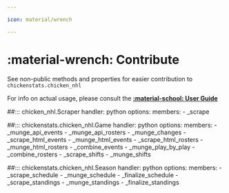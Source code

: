 ```yaml
---

icon: material/wrench

---
```


# :material-wrench: **Contribute**

See non-public methods and properties for easier contribution to `chickenstats.chicken_nhl` 

For info on actual usage, please consult the **[:material-school: User Guide](../guide/guide.md)**

##::: chicken_nhl.Scraper
    handler: python
    options:
        members:
            - _scrape

##::: chickenstats.chicken_nhl.Game
    handler: python
    options:
        members:
            - _munge_api_events
            - _munge_api_rosters
            - _munge_changes
            - _scrape_html_events
            - _munge_html_events
            - _scrape_html_rosters
            - _munge_html_rosters
            - _combine_events
            - _munge_play_by_play
            - _combine_rosters
            - _scrape_shifts
            - _munge_shifts

##::: chickenstats.chicken_nhl.Season
    handler: python
    options:
        members:
            - _scrape_schedule
            - _munge_schedule
            - _finalize_schedule
            - _scrape_standings
            - _munge_standings
            - _finalize_standings